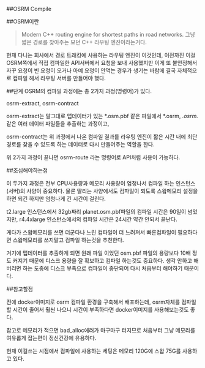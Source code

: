 ##OSRM Compile

##OSRM이란
> Modern C++ routing engine for shortest paths in road networks.
그냥 짧은 경로를 찾아주는 모던 C++ 라우팅 엔진이라는거다.

현재 다니는 회사에서 경로 트래킹에 사용하는 라우팅 엔진이 이것인데, 이전까진 이걸 OSRM쪽에서 직접 컴파일한 API서버에서 요청을 보내 사용했지만 이게 또 불안정해서 자꾸 요청이 빈 요청이 오거나 아예 요청이 안먹는 경우가 생기는 바람에 결국 자체적으로 컴파일 해서 라우팅 서버를 만들어야 했다.

##단계
OSRM의 컴파일 과정에는 총 2가지 과정(명령어)가 있다.

osrm-extract, osrm-contract

osrm-extract는 말그대로 맵데이터가 있는 *.osm.pbf 같은 파일에서 *.osrm, *.osrm.* 같은 여러 데이터 파일들을 추출하는 과정이고,

osrm-contract는 위 과정에서 나온 컴파일 결과를 라우팅 엔진이 짧은 시간 내에 최단 경로를 찾을 수 있도록 하는 데이터로 다시 만들어주는 역할을 한다.

위 2가지 과정이 끝나면 osrm-route 라는 명령어로 API처럼 사용이 가능하다.

##조심해야하는점

이 두가지 과정은 전부 CPU사용량과 메모리 사용량이 엄청나서 컴파일 하는 인스턴스(서버)의 사양이 중요하다. 물론 딸리는 사양에서도 컴파일이 되도록 스왑메모리 설정을 하면 되긴 하지만 엄청나게 긴 시간이 걸린다.

t2.large 인스턴스에서 32gb짜리 planet.osm.pbf파일의 컴파일 시간은 90일이 넘었지만, r4.4xlarge 인스턴스에서의 컴파일 시간은 24시간 약간 안되서 끝난다.

게다가 스왑메모리를 쓰면 더군다나 느린 컴파일이 더 느려져서 빠른컴파일이 필요하다면 스왑메모리를 쓰지말고 컴파일 하는것을 추천한다.

거기에 맵데이터를 추출하게 되면 원래 파일 이었던 osm.pbf 파일의 용량보다 10배 정도 커지기 때문에 디스크 용량을 잘 확보하고 컴파일 하는것도 중요하다. 생각 안하고 해버리면 하는 도중에 디스크 부족으로 컴파일이 중단되어 다시 처음부터 해야하기 때문이다.

##참고할점

전에 docker이미지로 osrm 컴파일 환경을 구축해서 배포하는데, osrm자체를 컴파일 할 시간이 줄어서 훨씬 나으니 시간이 부족하다면 docker이미지를 사용해보는것도 좋다.

참고로 메모리가 적으면 bad_alloc에러가 마구마구 터지므로 처음부터 그냥 메모리를 여유롭게 잡는편이 정신건강에 유용하다.

현재 이걸쓰는 시점에서 컴파일에 사용하는 세팅은 메모리 120G에 스왑 75G를 사용하고 있다.